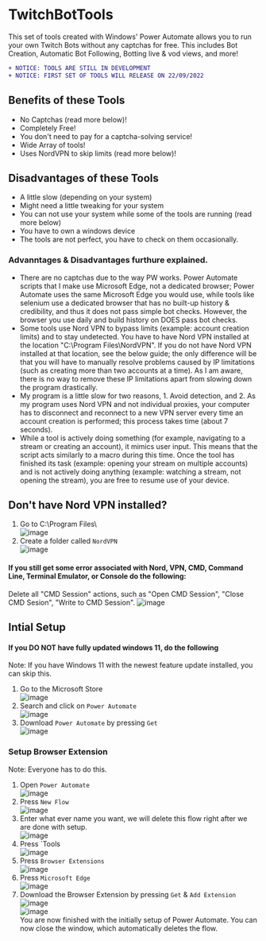 # TwitchBotTools
This set of tools created with Windows' Power Automate allows you to run your own Twitch Bots without any captchas for free. This includes Bot Creation, Automatic Bot Following, Botting live & vod views, and more!  
  
  ```diff
+ NOTICE: TOOLS ARE STILL IN DEVELOPMENT
+ NOTICE: FIRST SET OF TOOLS WILL RELEASE ON 22/09/2022
```
  
## Benefits of these Tools  
- No Captchas (read more below)!
- Completely Free!
- You don't need to pay for a captcha-solving service!
- Wide Array of tools!  
- Uses NordVPN to skip limits (read more below)!
  
## Disadvantages of these Tools
- A little slow (depending on your system)
- Might need a little tweaking for your system
- You can not use your system while some of the tools are running (read more below)
- You have to own a windows device
- The tools are not perfect, you have to check on them occasionally.
  
### Advanntages & Disadvantages furthure explained.
- There are no captchas due to the way PW works. Power Automate scripts that I make use Microsoft Edge, not a dedicated browser; Power Automate uses the same Microsoft Edge you would use, while tools like selenium use a dedicated browser that has no built-up history & credibility, and thus it does not pass simple bot checks. However, the browser you use daily and build history on DOES pass bot checks.
- Some tools use Nord VPN to bypass limits (example: account creation limits) and to stay undetected. You have to have Nord VPN installed at the location "C:\Program Files\NordVPN\". If you do not have Nord VPN installed at that location, see the below guide; the only difference will be that you will have to manually resolve problems caused by IP limitations (such as creating more than two accounts at a time). As I am aware, there is no way to remove these IP limitations apart from slowing down the program drastically.
- My program is a little slow for two reasons, 1. Avoid detection, and 2. As my program uses Nord VPN and not individual proxies, your computer has to disconnect and reconnect to a new VPN server every time an account creation is performed; this process takes time (about 7 seconds).
- While a tool is actively doing something (for example, navigating to a stream or creating an account), it mimics user input. This means that the script acts similarly to a macro during this time. Once the tool has finished its task (example: opening your stream on multiple accounts) and is not actively doing anything (example: watching a stream, not opening the stream), you are free to resume use of your device.
  
## Don't have Nord VPN installed?  
1. Go to C:\Program Files\  
![image](https://user-images.githubusercontent.com/63132234/191664917-b4a177d0-bcee-40c0-9e96-acfca0dabe84.png)
2. Create a folder called `NordVPN`  
![image](https://user-images.githubusercontent.com/63132234/191664945-a7688463-3ceb-47e1-a70d-1d8a8f20c33f.png)

#### If you still get some error associated with Nord, VPN, CMD, Command Line, Terminal Emulator, or Console do the following:  
Delete all "CMD Session" actions, such as "Open CMD Session", "Close CMD Sesion", "Write to CMD Session".
![image](https://user-images.githubusercontent.com/63132234/191665150-9d78274b-7dff-41c4-a60c-1f2a00cdbb2b.png)
  
## Intial Setup
#### If you DO NOT have fully updated windows 11, do the following
Note: If you have Windows 11 with the newest feature update installed, you can skip this.  
1. Go to the Microsoft Store  
![image](https://user-images.githubusercontent.com/63132234/191665748-5dcee068-a25f-4b95-9452-19d4262d27c7.png)  
2. Search and click on `Power Automate`  
![image](https://user-images.githubusercontent.com/63132234/191665998-09e48bb4-6391-40da-a0d7-c28ccdc6e186.png)  
3. Download `Power Automate` by pressing `Get`  
![image](https://user-images.githubusercontent.com/63132234/191666227-917f98d4-5e88-4f22-9192-8ae6a4b78a81.png)  
  
### Setup Browser Extension
Note: Everyone has to do this.  
1. Open `Power Automate`  
![image](https://user-images.githubusercontent.com/63132234/191666505-b809bbe9-f1b6-48ce-9664-7800f39c3963.png)  
2. Press `New Flow`  
![image](https://user-images.githubusercontent.com/63132234/191666558-6616c1dd-79fa-4cf9-886c-a88e81930e6d.png)  
3. Enter what ever name you want, we will delete this flow right after we are done with setup.  
![image](https://user-images.githubusercontent.com/63132234/191666796-2f705005-874a-4846-9dd9-7d6c0f204108.png)  
4. Press `Tools  
![image](https://user-images.githubusercontent.com/63132234/191667665-3b2131f1-ff74-40be-bf77-b77d0a16b3d3.png)  
5. Press `Browser Extensions`  
![image](https://user-images.githubusercontent.com/63132234/191666986-f1001a2d-b19c-4dd6-b5a8-589192eaf5d1.png)  
6. Press `Microsoft Edge`  
![image](https://user-images.githubusercontent.com/63132234/191667227-1b4988b3-b5c1-42a2-a5a7-341732e3daa7.png)  
7. Download the Browser Extension by pressing `Get` & `Add Extension`  
![image](https://user-images.githubusercontent.com/63132234/191667363-0c975d3b-aa20-4615-816a-20a750da1026.png)  
![image](https://user-images.githubusercontent.com/63132234/191667435-8aadf543-ecdf-4cab-9947-fcc60a4d1680.png)  
You are now finished with the initially setup of Power Automate. You can now close the window, which automatically deletes the flow.
